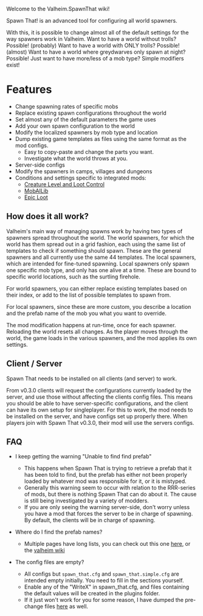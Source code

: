 Welcome to the Valheim.SpawnThat wiki!

Spawn That! is an advanced tool for configuring all world spawners.

With this, it is possible to change almost all of the default settings for the way spawners work in Valheim.
Want to have a world without trolls? Possible! (probably)
Want to have a world with ONLY trolls? Possible! (almost)
Want to have a world where greydwarves only spawn at night? Possible!
Just want to have more/less of a mob type? Simple modifiers exist!

# <a id="intro-features"></a>Features

- Change spawning rates of specific mobs
- Replace existing spawn configurations throughout the world
- Set almost any of the default parameters the game uses
- Add your own spawn configuration to the world
- Modify the localized spawners by mob type and location
- Dump existing game templates as files using the same format as the mod configs. 
	- Easy to copy-paste and change the parts you want.
	- Investigate what the world throws at you.
- Server-side configs
- Modify the spawners in camps, villages and dungeons
- Conditions and settings specific to integrated mods:
	- [Creature Level and Loot Control](https://valheim.thunderstore.io/package/Smoothbrain/CreatureLevelAndLootControl/)
	- [MobAILib](https://www.nexusmods.com/valheim/mods/1188)
	- [Epic Loot](https://valheim.thunderstore.io/package/RandyKnapp/EpicLoot/)

## <a id="intro-explanation"></a>How does it all work?

Valheim's main way of managing spawns work by having two types of spawners spread throughout the world.
The world spawners, for which the world has them spread out in a grid fashion, each using the same list of templates to check if something should spawn. These are the general spawners and all currently use the same 44 templates.
The local spawners, which are intended for fine-tuned spawning. Local spawners only spawn one specific mob type, and only has one alive at a time. These are bound to specific world locations, such as the surtling firehole.

For world spawners, you can either replace existing templates based on their index, or add to the list of possible templates to spawn from.

For local spawners, since these are more custom, you describe a location and the prefab name of the mob you what you want to override.

The mod modification happens at run-time, once for each spawner. Reloading the world resets all changes.
As the player moves through the world, the game loads in the various spawners, and the mod applies its own settings.

## <a id="intro-client-server"></a>Client / Server

Spawn That needs to be installed on all clients (and server) to work.

From v0.3.0 clients will request the configurations currently loaded by the server, and use those without affecting the clients config files.
This means you should be able to have server-specific configurations, and the client can have its own setup for singleplayer.
For this to work, the mod needs to be installed on the server, and have configs set up properly there. When players join with Spawn That v0.3.0, their mod will use the servers configs.

## FAQ
- I keep getting the warning "Unable to find find prefab"
	- This happens when Spawn That is trying to retrieve a prefab that it has been told to find, but the prefab has either not been properly loaded by whatever mod was responsible for it, or it is mistyped.
	- Generally this warning seem to occur with relation to the RRR-series of mods, but there is nothing Spawn That can do about it. The cause is still being investigated by a variety of modders.
	- If you are only seeing the warning server-side, don't worry unless you have a mod that forces the server to be in charge of spawning. By default, the clients will be in charge of spawning.

- Where do I find the prefab names?
	- Multiple pages have long lists, you can check out this one [here](https://gist.github.com/Sonata26/e2b85d53e125fb40081b18e2aee6d584), or the [valheim wiki](https://valheim.fandom.com/wiki/Creatures)

- The config files are empty?
	- All configs but `spawn_that.cfg` and `spawn_that.simple.cfg` are intended empty initially. You need to fill in the sections yourself.
	- Enable any of the "WriteX" in spawn_that.cfg, and files containing the default values will be created in the plugins folder.
	- If it just won't work for you for some reason, I have dumped the pre-change files [here](https://gist.github.com/ASharpPen/fa142b8aed0205b4e4c059644c58c2cf) as well.